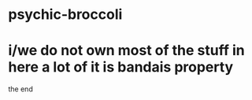 # psychic-broccoli
# i/we do not own most of the stuff in here a lot of it is bandais property
the end
